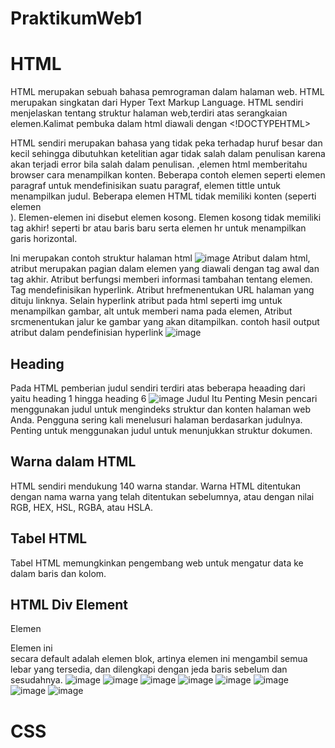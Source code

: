 # PraktikumWeb1

# HTML

HTML merupakan sebuah bahasa pemrograman dalam halaman web. HTML merupakan singkatan dari Hyper Text Markup Language.
HTML sendiri menjelaskan tentang struktur halaman web,terdiri atas serangkaian elemen.Kalimat pembuka dalam html diawali dengan <!DOCTYPEHTML>

HTML sendiri merupakan bahasa yang tidak peka terhadap huruf besar dan kecil sehingga dibutuhkan ketelitian agar tidak salah dalam penulisan karena akan terjadi error bila salah dalam penulisan.
,elemen html memberitahu browser cara menampilkan konten.
Beberapa contoh elemen seperti elemen paragraf untuk mendefinisikan suatu paragraf, elemen tittle untuk menampilkan judul. Beberapa elemen HTML tidak memiliki konten (seperti elemen <br>). Elemen-elemen ini disebut elemen kosong. Elemen kosong tidak memiliki tag akhir! seperti br atau baris baru serta elemen hr untuk menampilkan garis horizontal.

Ini merupakan contoh struktur halaman html
![image](https://github.com/EkaWulanY/PraktikumWeb1/assets/167957399/1538dc3a-d9d2-4a57-bb7e-399e9a470d5a)
Atribut dalam html, atribut merupakan pagian dalam elemen yang diawali dengan tag awal dan tag akhir. Atribut berfungsi memberi informasi tambahan tentang elemen. Tag <a>mendefinisikan hyperlink. Atribut hrefmenentukan URL halaman yang dituju linknya.
Selain hyperlink atribut pada html seperti img untuk menampilkan gambar, alt untuk memberi nama pada elemen, Atribut srcmenentukan jalur ke gambar yang akan ditampilkan.
contoh hasil output atribut dalam pendefinisian hyperlink
![image](https://github.com/EkaWulanY/PraktikumWeb1/assets/167957399/f3b1b636-b5a8-4ba3-89f5-301d728dadb3)

## Heading

Pada HTML pemberian judul sendiri terdiri atas beberapa heaading dari yaitu heading 1 hingga heading 6
![image](https://github.com/EkaWulanY/PraktikumWeb1/assets/167957399/6fcb2695-370e-4b93-964f-abeba3f92111)
Judul Itu Penting
Mesin pencari menggunakan judul untuk mengindeks struktur dan konten halaman web Anda.
Pengguna sering kali menelusuri halaman berdasarkan judulnya. Penting untuk menggunakan judul untuk menunjukkan struktur dokumen.

## Warna dalam HTML

HTML sendiri mendukung 140 warna standar. Warna HTML ditentukan dengan nama warna yang telah ditentukan sebelumnya, atau dengan nilai RGB, HEX, HSL, RGBA, atau HSLA.

## Tabel HTML
Tabel HTML memungkinkan pengembang web untuk mengatur data ke dalam baris dan kolom.

## HTML Div Element
Elemen <div>
Elemen ini <div>secara default adalah elemen blok, artinya elemen ini mengambil semua lebar yang tersedia, dan dilengkapi dengan jeda baris sebelum dan sesudahnya.
![image](https://github.com/EkaWulanY/PraktikumWeb1/assets/167957399/37f46b76-a934-48bc-977d-d798c75f6f49)
![image](https://github.com/EkaWulanY/PraktikumWeb1/assets/167957399/9fbe571e-5fbe-414d-a6a0-d649ecd3591a)
![image](https://github.com/EkaWulanY/PraktikumWeb1/assets/167957399/51470367-e756-4bcc-861b-b1bfe86e1fbb)
![image](https://github.com/EkaWulanY/PraktikumWeb1/assets/167957399/34d3031b-755d-4689-bb17-3913ab87f0f7)
![image](https://github.com/EkaWulanY/PraktikumWeb1/assets/167957399/6c469d6e-b405-42df-ad4b-320a751bc019)
![image](https://github.com/EkaWulanY/PraktikumWeb1/assets/167957399/d88ba81e-a7ec-4748-b5dd-c88d7a10c8b3)
![image](https://github.com/EkaWulanY/PraktikumWeb1/assets/167957399/952c5973-b894-4d73-9cf6-69a973e68055)
![image](https://github.com/EkaWulanY/PraktikumWeb1/assets/167957399/c059d8ba-a48a-4e58-9bc3-dbc44526b699)


# CSS

